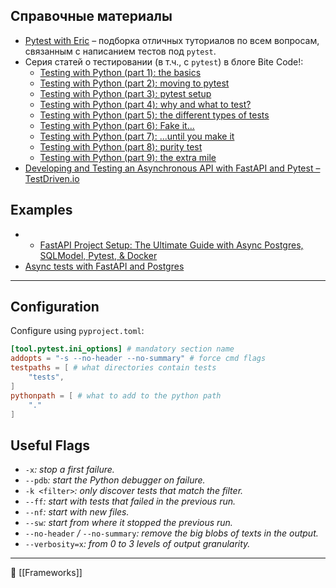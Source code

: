 ## Справочные материалы

- [Pytest with Eric](https://pytest-with-eric.com) – подборка отличных туториалов по всем вопросам, связанным с написанием тестов под `pytest`.
- Серия статей о тестировании (в т.ч., с `pytest`) в блоге Bite Code!:
	- [Testing with Python (part 1): the basics](https://www.bitecode.dev/p/testing-with-python-part-1-the-basics)
	- [Testing with Python (part 2): moving to pytest](https://www.bitecode.dev/p/testing-with-python-part-2-moving)
	- [Testing with Python (part 3): pytest setup](https://www.bitecode.dev/p/testing-with-python-part-3-pytest)
	- [Testing with Python (part 4): why and what to test?](https://www.bitecode.dev/p/testing-with-python-part-4-why-and)
	- [Testing with Python (part 5): the different types of tests](https://www.bitecode.dev/p/testing-with-python-part-5-the-different)
	- [Testing with Python (part 6): Fake it...](https://www.bitecode.dev/p/testing-with-python-part-6-fake-it)
	- [Testing with Python (part 7): ...until you make it](https://www.bitecode.dev/p/testing-with-python-part-7-until)
	- [Testing with Python (part 8): purity test](https://www.bitecode.dev/p/testing-with-python-part-8-purity)
	- [Testing with Python (part 9): the extra mile](https://www.bitecode.dev/p/testing-with-python-part-9-the-extra)
- [Developing and Testing an Asynchronous API with FastAPI and Pytest – TestDriven.io](https://testdriven.io/blog/fastapi-crud/)

## Examples
- - [FastAPI Project Setup: The Ultimate Guide with Async Postgres, SQLModel, Pytest, & Docker](https://medium.com/@lawsontaylor/the-ultimate-fastapi-project-setup-fastapi-async-postgres-sqlmodel-pytest-and-docker-ed0c6afea11b)
- [Async tests with FastAPI and Postgres](https://github.com/hazadus/fastapi-template/tree/main/backend/app/tests)

----
## Configuration

Configure using `pyproject.toml`:

```toml
[tool.pytest.ini_options] # mandatory section name
addopts = "-s --no-header --no-summary" # force cmd flags
testpaths = [ # what directories contain tests
    "tests",
]
pythonpath = [ # what to add to the python path
    "."
]
```

## Useful Flags

- `-x`_: stop a first failure._
- `--pdb`_: start the Python debugger on failure._
- `-k <filter>`_: only discover tests that match the filter._
- `--ff`_: start with tests that failed in the previous run._
- `--nf`_: start with new files._
- `--sw`_: start from where it stopped the previous run._
- `--no-header` _/_ `--no-summary`_: remove the big blobs of texts in the output._
- `--verbosity=x`_: from 0 to 3 levels of output granularity._

----
📂 [[Frameworks]]